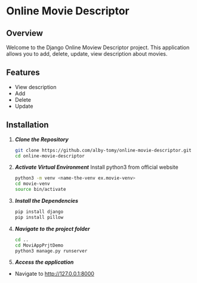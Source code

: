 # Online Movie Descriptor
## Overview
Welcome to the Django Online Moview Descriptor project. This application allows you to add, delete, update, view description about movies.
## Features
- View description
- Add
- Delete
- Update

## Installation
1. ***Clone the Repository***
   ```bash
   git clone https://github.com/alby-tomy/online-movie-descriptor.git
   cd online-movie-descriptor

2. ***Activate Virtual Environment***
   Install python3 from official website
   ```bash
   python3 -m venv <name-the-venv ex.movie-venv>
   cd movie-venv
   source bin/activate

3. ***Install the Dependencies***
   ```bash
   pip install django
   pip install pillow

4. ***Navigate to the project folder***
   ```bash
   cd ..
   cd MoviAppPrjtDemo
   python3 manage.py runserver

5. ***Access the application***
- Navigate to http://127.0.0.1:8000
